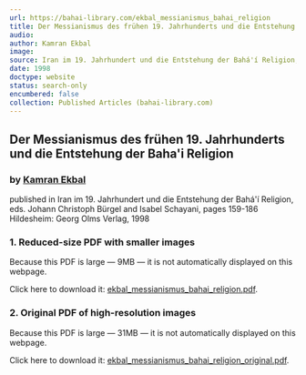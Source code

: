```yaml
---
url: https://bahai-library.com/ekbal_messianismus_bahai_religion
title: Der Messianismus des frühen 19. Jahrhunderts und die Entstehung der Baha'i Religion
audio: 
author: Kamran Ekbal
image: 
source: Iran im 19. Jahrhundert und die Entstehung der Bahá'í Religion, eds. Johann Christoph Bürgel and Isabel Schayani, pages 159-186
date: 1998
doctype: website
status: search-only
encumbered: false
collection: Published Articles (bahai-library.com)
---
```



## Der Messianismus des frühen 19. Jahrhunderts und die Entstehung der Baha'i Religion

### by [Kamran Ekbal](https://bahai-library.com/author/Kamran+Ekbal)

published in Iran im 19. Jahrhundert und die Entstehung der Bahá'í Religion, eds. Johann Christoph Bürgel and Isabel Schayani, pages 159-186  
Hildesheim: Georg Olms Verlag, 1998


### 1\. Reduced-size PDF with smaller images

Because this PDF is large — 9MB — it is not automatically displayed on this webpage.

Click here to download it: [ekbal\_messianismus\_bahai_religion.pdf](https://bahai-library.com/pdf/e/ekbal_messianismus_bahai_religion.pdf).

### 2\. Original PDF of high-resolution images

Because this PDF is large — 31MB — it is not automatically displayed on this webpage.

Click here to download it: [ekbal\_messianismus\_bahai\_religion\_original.pdf](https://bahai-library.com/pdf/e/ekbal_messianismus_bahai_religion_original.pdf).